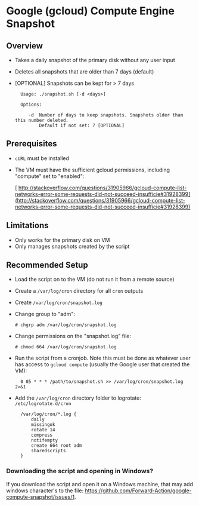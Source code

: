 # Google (gcloud) Compute Engine Snapshot

## Overview
* Takes a daily snapshot of the primary disk without any user input
* Deletes all snapshots that are older than 7 days (default)
* [OPTIONAL] Snapshots can be kept for > 7 days

        Usage: ./snapshot.sh [-d <days>]

        Options:

           -d  Number of days to keep snapshots. Snapshots older than this number deleted.
               Default if not set: 7 [OPTIONAL]


## Prerequisites
* `cURL` must be installed
* The VM must have the sufficient gcloud permissions, including "compute" set to "enabled":

	[	http://stackoverflow.com/questions/31905966/gcloud-compute-list-networks-error-some-requests-did-not-succeed-insufficie#31928399](http://stackoverflow.com/questions/31905966/gcloud-compute-list-networks-error-some-requests-did-not-succeed-insufficie#31928399)

## Limitations
* Only works for the primary disk on VM
* Only manages snapshots created by the script

## Recommended Setup
* Load the script on to the VM (do not run it from a remote source)
* Create a `/var/log/cron` directory for all `cron` outputs
* Create `/var/log/cron/snapshot.log`
* Change group to "adm":
	
	`# chgrp adm /var/log/cron/snapshot.log`
	
* Change permissions on the "snapshot.log" file:

	`# chmod 664 /var/log/cron/snapshot.log`
	
* Run the script from a cronjob.  Note this must be done as whatever user has access to `gcloud compute` (usually the Google user that created the VM):

        0 05 * * * /path/to/snapshot.sh >> /var/log/cron/snapshot.log 2>&1
      
* Add the `/var/log/cron` directory folder to logrotate: `/etc/logrotate.d/cron`

        /var/log/cron/*.log {
            daily
            missingok
            rotate 14
            compress
            notifempty
            create 664 root adm
            sharedscripts
        }


### Downloading the script and opening in Windows?

If you download the script and open it on a Windows machine, that may add windows character's to the file: https://github.com/Forward-Action/google-compute-snapshot/issues/1.
